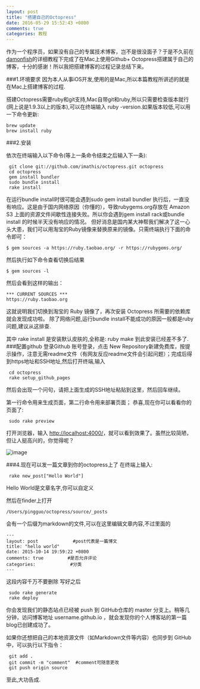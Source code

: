 ```yaml
---
layout: post
title: "搭建自己的Octopress"
date: 2016-05-29 15:52:43 +0800
comments: true
categories: 教程
---
```

作为一个程序员，如果没有自己的专属技术博客，岂不是很没面子？于是不久前在[damonfish](http://damonfish.github.io)的详细教程下完成了在Mac上使用Github+ Octopress搭建属于自己的博客，十分的感谢！所以我把搭建博客的过程记录总结下来。

###1.环境要求
因为本人从事iOS开发,使用的是Mac,所以本篇教程所讲述的就是在Mac上搭建博客的过程.

搭建Octopress需要ruby和git支持,Mac自带git和ruby,所以只需要检查版本就行(网上说是1.9.3以上的版本),可以在终端输入 ruby -version.如果版本较低,可以用一下命令更新:

	brew update
	brew install ruby

###2.安装 

依次在终端输入以下命令(等上一条命令结束之后输入下一条):

	 git clone git://github.com/imathis/octopress.git octopress
	 cd octopress
	 gem install bundler
	 sudo bundle install
	 rake install

在运行bundle install时很可能会遇到sudo gem install bundler 执行后，一直没有响应。这是由于国内网络原因（你懂的），导致rubygems.org存放在 Amazon S3 上面的资源文件间歇性连接失败。所以你会遇到gem install rack或bundle install 的时候半天没有响应的情况。
但好消息是国内某大神帮我们解决了这一心头大患，我们可以用淘宝的Ruby镜像来替换原来的镜像。只需终端执行下面的命令即可：

	$ gem sources -a https://ruby.taobao.org/ -r https://rubygems.org/

然后执行如下命令查看切换后结果

	$ gem sources -l
然后会看到这样的输出：

	*** CURRENT SOURCES ***
	https://ruby.taobao.org

这就说明我们切换到淘宝的 Ruby 镜像了，再次安装 Octopress 所需要的依赖库就会发现成功啦。
除了网络问题,运行bundle install不能成功的原因一般都是ruby问题,建议从这排查.

其中 rake install 是安装默认皮肤的,全称是:	ruby make
到此安装已经差不多了.
###配置github
登录Github 账号登录，点击 New Repository新建免费库，按提示操作，注意无需readme文件（有网友反应readme文件会引起问题）；完成后得到https地址和SSH地址,然后打开终端,输入

	 cd octopress
	 rake setup_github_pages
然后会出现一个问句，请把上面生成的SSH地址粘贴到这里，然后回车继续。

第一行命令用来生成页面，第二行命令用来部署页面；
恭喜,现在你可以看看你的页面了:

	 sudo rake preview

打开浏览器，输入 <http://localhost:4000/>，就可以看到效果了。虽然比较简陋，但让人挺高兴的，你觉得呢？

![image](http://upload-images.jianshu.io/upload_images/566304-92d8ad2ea0c05b3e.png?imageMogr2/auto-orient/strip%7CimageView2/2/w/1240)

###4.现在可以发一篇文章到你的octopress上了
在终端上输入:

	 rake new_post["Hello World"]
Hello World是文章名字,你可以自定义

然后在finder上打开

	/Users/pingguo/octopress/source/_posts
会有一个后缀为markdown的文件,可以在这里编辑文章内容,不过里面的

	---
	layout: post             #post代表是一篇博文
	title: "hello world"
	date: 2015-10-14 19:59:22 +0800
	comments: true         #是否允许评论
	categories:             #分类
	---
这段内容千万不要删除
写好之后

	 sudo rake generate
	 rake deploy
你会发现我们的静态站点已经被 push 到 GitHub仓库的 master 分支上。稍等几分钟，访问博客地址 username.github.io ，就会发现你的个人博客站的第一篇blog已创建成功了。

如果你还想把自己的本地资源文件（如Markdown文件等内容）也同步到 GitHub 中，可以执行以下指令：

	 git add .
	 git commit -m "comment"  #comment可随意更改
	 git push origin source

至此,大功告成.
